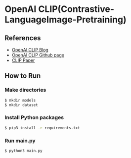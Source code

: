 # OpenAI CLIP(Contrastive-LanguageImage-Pretraining)

## References
* [OpenAI CLIP Blog](https://openai.com/blog/clip/)
* [OpenAI CLIP Github page](https://github.com/openai/CLIP)
* [CLIP Paper](https://arxiv.org/abs/2103.00020)

## How to Run

### Make directories

```bash
$ mkdir models
$ mkdir dataset
```

### Install Python packages

```bash
$ pip3 install -r requirements.txt
```

### Run main.py

```bash
$ python3 main.py
```